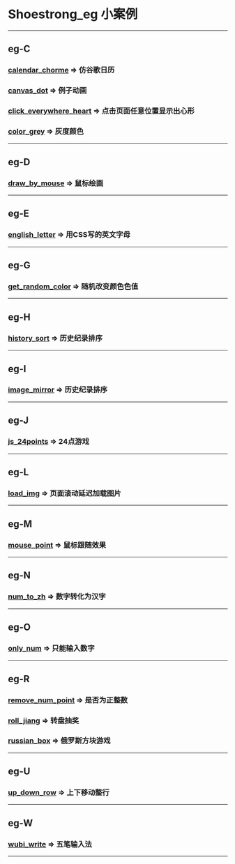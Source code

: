 # Shoestrong_eg 小案例

***

## eg-C
### [calendar_chorme](http://eg.shoestrong.cc/eg/calendar_chorme/) => 仿谷歌日历
### [canvas_dot](http://eg.shoestrong.cc/eg/canvas_dot/) => 例子动画
### [click_everywhere_heart](http://eg.shoestrong.cc/eg/click_everywhere_heart/) => 点击页面任意位置显示出心形
### [color_grey](http://eg.shoestrong.cc/eg/color_grey/) => 灰度颜色

***

## eg-D
### [draw_by_mouse](http://eg.shoestrong.cc/eg/draw_by_mouse/) => 鼠标绘画

***

## eg-E
### [english_letter](http://eg.shoestrong.cc/eg/english_letter/) => 用CSS写的英文字母

***

## eg-G
### [get_random_color](http://eg.shoestrong.cc/eg/get_random_color/) => 随机改变颜色色值

***

## eg-H
### [history_sort](http://eg.shoestrong.cc/eg/history_sort/) => 历史纪录排序

***

## eg-I
### [image_mirror](http://eg.shoestrong.cc/eg/image_mirror/) => 历史纪录排序

***

## eg-J
### [js_24points](http://eg.shoestrong.cc/eg/js_24points/) => 24点游戏

***

## eg-L
### [load_img](http://eg.shoestrong.cc/eg/load_img/) => 页面滚动延迟加载图片

***

## eg-M
### [mouse_point](http://eg.shoestrong.cc/eg/mouse_point/) => 鼠标跟随效果

***

## eg-N
### [num_to_zh](http://eg.shoestrong.cc/eg/num_to_zh/) => 数字转化为汉字

***

## eg-O
### [only_num](http://eg.shoestrong.cc/eg/only_num/) => 只能输入数字

***

## eg-R
### [remove_num_point](http://eg.shoestrong.cc/eg/remove_num_point/) => 是否为正整数
### [roll_jiang](http://eg.shoestrong.cc/eg/roll_jiang/) => 转盘抽奖
### [russian_box](http://eg.shoestrong.cc/eg/russian_box/) => 俄罗斯方块游戏

***

## eg-U
### [up_down_row](http://eg.shoestrong.cc/test/up_down_row) => 上下移动整行

***

## eg-W
### [wubi_write](http://eg.shoestrong.cc/eg/wubi_write/) => 五笔输入法

***

